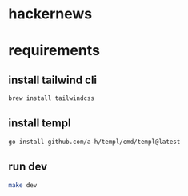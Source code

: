 # hackernews

# requirements 

## install tailwind cli
```bash
brew install tailwindcss
```

## install templ
```bash
go install github.com/a-h/templ/cmd/templ@latest
```

## run dev
```bash
make dev
```